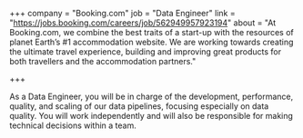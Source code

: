 +++
company = "Booking.com"
job = "Data Engineer"
link = "https://jobs.booking.com/careers/job/562949957923194"
about = "At Booking.com, we combine the best traits of a start-up with the resources of planet Earth’s #1 accommodation website. We are working towards creating the ultimate travel experience, building and improving great products for both travellers and the accommodation partners."

+++

As a Data Engineer, you will be in charge of the development, performance, quality, and scaling of our data pipelines, focusing especially on data quality. You will work independently and will also be responsible for making technical decisions within a team.